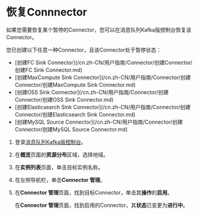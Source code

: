 # 恢复Connnector

如果您需要恢复某个暂停的Connector，您可以在消息队列Kafka版控制台恢复该Connector。

您已创建以下任意一种Connector，且该Connector处于暂停状态：

-   [创建FC Sink Connector](/cn.zh-CN/用户指南/Connector/创建Connector/创建FC Sink Connector.md)
-   [创建MaxCompute Sink Connector](/cn.zh-CN/用户指南/Connector/创建Connector/创建MaxCompute Sink Connector.md)
-   [创建OSS Sink Connector](/cn.zh-CN/用户指南/Connector/创建Connector/创建OSS Sink Connector.md)
-   [创建Elasticsearch Sink Connector](/cn.zh-CN/用户指南/Connector/创建Connector/创建Elasticsearch Sink Connector.md)
-   [创建MySQL Source Connector](/cn.zh-CN/用户指南/Connector/创建Connector/创建MySQL Source Connector.md)

1.  登录[消息队列Kafka版控制台](https://kafka.console.aliyun.com/?spm=a2c4g.11186623.2.22.6bf72638IfKzDm)。

2.  在**概览**页面的**资源分布**区域，选择地域。

3.  在**实例列表**页面，单击目标实例名称。

4.  在左侧导航栏，单击**Connector 管理**。

5.  在**Connector 管理**页面，找到目标Connector，单击其**操作**的**启用**。

    在**Connector 管理**页面，找到启用的Connector，其**状态**已变更为**进行中**。


